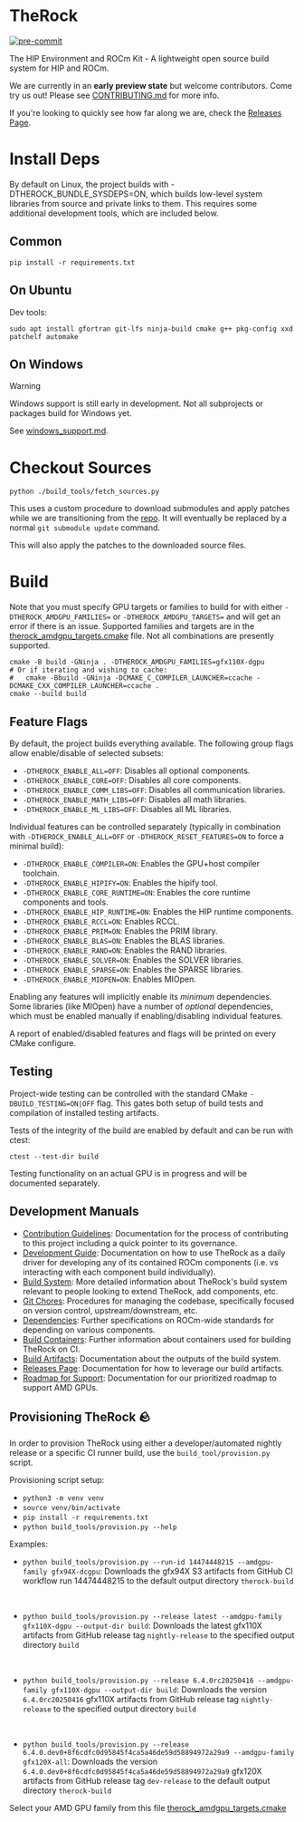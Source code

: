 # TheRock

[![pre-commit](https://img.shields.io/badge/pre--commit-enabled-brightgreen?logo=pre-commit)](https://github.com/pre-commit/pre-commit)

The HIP Environment and ROCm Kit - A lightweight open source build system for HIP and ROCm.

We are currently in an **early preview state** but welcome contributors. Come try us out!
Please see [CONTRIBUTING.md](CONTRIBUTING.md) for more info.

If you're looking to quickly see how far along we are, check the [Releases Page](RELEASES.md).

# Install Deps

By default on Linux, the project builds with -DTHEROCK_BUNDLE_SYSDEPS=ON, which
builds low-level system libraries from source and private links to them. This
requires some additional development tools, which are included below.

## Common

```
pip install -r requirements.txt
```

## On Ubuntu

Dev tools:

```
sudo apt install gfortran git-lfs ninja-build cmake g++ pkg-config xxd patchelf automake
```

## On Windows

> [!WARNING]
> Windows support is still early in development. Not all subprojects or packages build for Windows yet.

See [windows_support.md](./docs/development/windows_support.md).

# Checkout Sources

```
python ./build_tools/fetch_sources.py
```

This uses a custom procedure to download submodules and apply patches while
we are transitioning from the [repo](https://source.android.com/docs/setup/reference/repo).
It will eventually be replaced by a normal `git submodule update` command.

This will also apply the patches to the downloaded source files.

# Build

Note that you must specify GPU targets or families to build for with either
`-DTHEROCK_AMDGPU_FAMILIES=` or `-DTHEROCK_AMDGPU_TARGETS=` and will get an
error if there is an issue. Supported families and targets are in the
[therock_amdgpu_targets.cmake](cmake/therock_amdgpu_targets.cmake) file. Not
all combinations are presently supported.

```
cmake -B build -GNinja . -DTHEROCK_AMDGPU_FAMILIES=gfx110X-dgpu
# Or if iterating and wishing to cache:
#   cmake -Bbuild -GNinja -DCMAKE_C_COMPILER_LAUNCHER=ccache -DCMAKE_CXX_COMPILER_LAUNCHER=ccache .
cmake --build build
```

## Feature Flags

By default, the project builds everything available. The following group flags
allow enable/disable of selected subsets:

- `-DTHEROCK_ENABLE_ALL=OFF`: Disables all optional components.
- `-DTHEROCK_ENABLE_CORE=OFF`: Disables all core components.
- `-DTHEROCK_ENABLE_COMM_LIBS=OFF`: Disables all communication libraries.
- `-DTHEROCK_ENABLE_MATH_LIBS=OFF`: Disables all math libraries.
- `-DTHEROCK_ENABLE_ML_LIBS=OFF`: Disables all ML libraries.

Individual features can be controlled separately (typically in combination with
`-DTHEROCK_ENABLE_ALL=OFF` or `-DTHEROCK_RESET_FEATURES=ON` to force a
minimal build):

- `-DTHEROCK_ENABLE_COMPILER=ON`: Enables the GPU+host compiler toolchain.
- `-DTHEROCK_ENABLE_HIPIFY=ON`: Enables the hipify tool.
- `-DTHEROCK_ENABLE_CORE_RUNTIME=ON`: Enables the core runtime components and tools.
- `-DTHEROCK_ENABLE_HIP_RUNTIME=ON`: Enables the HIP runtime components.
- `-DTHEROCK_ENABLE_RCCL=ON`: Enables RCCL.
- `-DTHEROCK_ENABLE_PRIM=ON`: Enables the PRIM library.
- `-DTHEROCK_ENABLE_BLAS=ON`: Enables the BLAS libraries.
- `-DTHEROCK_ENABLE_RAND=ON`: Enables the RAND libraries.
- `-DTHEROCK_ENABLE_SOLVER=ON`: Enables the SOLVER libraries.
- `-DTHEROCK_ENABLE_SPARSE=ON`: Enables the SPARSE libraries.
- `-DTHEROCK_ENABLE_MIOPEN=ON`: Enables MIOpen.

Enabling any features will implicitly enable its *minimum* dependencies. Some
libraries (like MIOpen) have a number of *optional* dependencies, which must
be enabled manually if enabling/disabling individual features.

A report of enabled/disabled features and flags will be printed on every
CMake configure.

## Testing

Project-wide testing can be controlled with the standard CMake `-DBUILD_TESTING=ON|OFF` flag. This gates both setup of build tests and compilation of installed testing artifacts.

Tests of the integrity of the build are enabled by default and can be run
with ctest:

```
ctest --test-dir build
```

Testing functionality on an actual GPU is in progress and will be documented
separately.

## Development Manuals

- [Contribution Guidelines](CONTRIBUTING.md): Documentation for the process of contributing to this project including a quick pointer to its governance.
- [Development Guide](docs/development/development_guide.md): Documentation on how to use TheRock as a daily driver for developing any of its contained ROCm components (i.e. vs interacting with each component build individually).
- [Build System](docs/development/build_system.md): More detailed information about TheRock's build system relevant to people looking to extend TheRock, add components, etc.
- [Git Chores](docs/development/git_chores.md): Procedures for managing the codebase, specifically focused on version control, upstream/downstream, etc.
- [Dependencies](docs/development/dependencies.md): Further specifications on ROCm-wide standards for depending on various components.
- [Build Containers](docs/development/build_containers.md): Further information about containers used for building TheRock on CI.
- [Build Artifacts](docs/development/artifacts.md): Documentation about the outputs of the build system.
- [Releases Page](RELEASES.md): Documentation for how to leverage our build artifacts.
- [Roadmap for Support](ROADMAP.md): Documentation for our prioritized roadmap to support AMD GPUs.

## Provisioning TheRock 🪨

In order to provision TheRock using either a developer/automated nightly release or a specific CI runner build, use the `build_tool/provision.py` script.

Provisioning script setup:

- `python3 -m venv venv`
- `source venv/bin/activate`
- `pip install -r requirements.txt`
- `python build_tools/provision.py --help`

Examples:

- `python build_tools/provision.py --run-id 14474448215 --amdgpu-family gfx94X-dcgpu`: Downloads the gfx94X S3 artifacts from GitHub CI workflow run 14474448215 to the default output directory `therock-build`

<br/>

- `python build_tools/provision.py --release latest --amdgpu-family gfx110X-dgpu --output-dir build`: Downloads the latest gfx110X artifacts from GitHub release tag `nightly-release` to the specified output directory `build`

<br/>

- `python build_tools/provision.py --release 6.4.0rc20250416 --amdgpu-family gfx110X-dgpu --output-dir build`: Downloads the version `6.4.0rc20250416` gfx110X artifacts from GitHub release tag `nightly-release` to the specified output directory `build`

<br/>

- `python build_tools/provision.py --release 6.4.0.dev0+8f6cdfc0d95845f4ca5a46de59d58894972a29a9 --amdgpu-family gfx120X-all`: Downloads the version `6.4.0.dev0+8f6cdfc0d95845f4ca5a46de59d58894972a29a9` gfx120X artifacts from GitHub release tag `dev-release` to the default output directory `therock-build`

Select your AMD GPU family from this file [therock_amdgpu_targets.cmake](https://github.com/ROCm/TheRock/blob/59c324a759e8ccdfe5a56e0ebe72a13ffbc04c1f/cmake/therock_amdgpu_targets.cmake#L44-L81)
